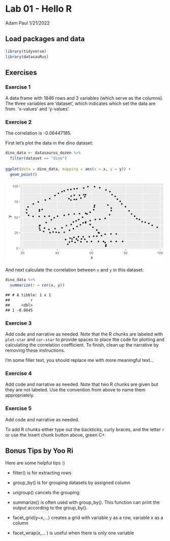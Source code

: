 Lab 01 - Hello R
================
Adam Paul
1/21/2022

## Load packages and data

``` r
library(tidyverse) 
library(datasauRus)
```

## Exercises

### Exercise 1

A data frame with 1846 rows and 3 variables (which serve as the
columns). The three variables are ‘dataset’, which indicates which set
the data are from. ‘x-values’ and ‘y-values’.

### Exercise 2

The correlation is -0.06447185.

First let’s plot the data in the dino dataset:

``` r
dino_data <- datasaurus_dozen %>%
  filter(dataset == "dino")

ggplot(data = dino_data, mapping = aes(x = x, y = y)) +
  geom_point()
```

![](lab-01-hello-r_files/figure-gfm/plot-dino-1.png)<!-- -->

And next calculate the correlation between `x` and `y` in this dataset:

``` r
dino_data %>%
  summarize(r = cor(x, y))
```

    ## # A tibble: 1 x 1
    ##         r
    ##     <dbl>
    ## 1 -0.0645

### Exercise 3

Add code and narrative as needed. Note that the R chunks are labeled
with `plot-star` and `cor-star` to provide spaces to place the code for
plotting and calculating the correlation coefficient. To finish, clean
up the narrative by removing these instructions.

I’m some filler text, you should replace me with more meaningful text…

### Exercise 4

Add code and narrative as needed. Note that two R chunks are given but
they are not labeled. Use the convention from above to name them
appropriately.

### Exercise 5

Add code and narrative as needed.

To add R chunks either type out the backticks, curly braces, and the
letter `r` or use the Insert chunk button above, green C+.

## Bonus Tips by Yoo Ri

Here are some helpful tips :)

-   filter() is for extracting rows

-   group\_by() is for grouping datasets by assigned column

-   ungroup() cancels the grouping

-   summarize() is often used with group\_by(). This function can print
    the output according to the group\_by().

-   facet\_grid(y\~x,…) creates a grid with variable y as a row,
    variable x as a column  

-   facet\_wrap(x,… ) is useful when there is only one variable
